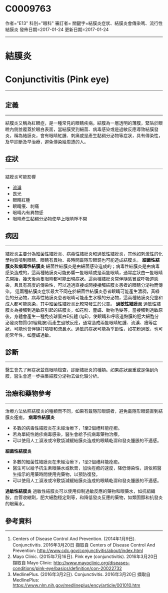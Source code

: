 # C0009763
作者="E13"
科別="眼科"
審訂者=
關鍵字=結膜炎症狀、結膜炎會傳染嗎、流行性 結膜炎
發佈日期=2017-01-24
更新日期=2017-01-24

----------
# 結膜炎
# Conjunctivitis (Pink eye)
----------
## 定義
----------

結膜炎又稱為紅眼症，是一種常見的眼睛疾病。結膜為一層透明的薄膜，緊貼於眼瞼內側並覆蓋於眼白表面，當結膜受到細菌、病毒感染或是過敏反應導致結膜發炎，稱為結膜炎，會有眼睛紅腫、刺痛或是產生黏稠分泌物等症狀，具有傳染性，及早診斷及早治療，避免傳染給周遭的人。

## 症狀
----------

結膜炎可能影響

- [流淚](C0578647)
- 畏光
- 眼睛紅腫
- 眼睛癢、刺痛
- 眼睛內有異物感
- 眼睛產生黏稠分泌物使早上眼睛睜不開


## 病因
----------

結膜炎主要分為細菌性結膜炎、病毒性結膜炎和過敏性結膜炎，其他如刺激性的化學物質噴到眼睛、眼睛有異物、長時間戴隱形眼鏡也可能造成結膜炎。
**細菌性結膜炎和病毒性結膜炎**
細菌性結膜炎是由細菌感染造成的；病毒性結膜炎是由病毒感染造成的，這兩種結膜炎可能影響一隻眼睛或是兩隻眼睛，通常症狀由一隻眼睛先開始，幾天後兩隻眼睛都可能出現症狀。這兩種結膜炎常伴隨感冒或呼吸道感染，且具有高度的傳染性，可以透過直接或間接接觸結膜炎患者的眼睛分泌物而傳染。
這兩種結膜炎症狀最大不同在於細菌性結膜炎患者眼睛可能產生濃稠，黃綠色的分泌物，病毒性結膜炎患者眼睛可能產生水樣的分泌物，這兩種結膜炎兒童和成人都可能感染，其中細菌性結膜炎比較常發生於兒童。
**過敏性結膜炎**
過敏性結膜炎為接觸到過敏原引起的結膜炎，如花粉、塵蟎、動物毛髮等，當接觸到過敏原後，身體會產生一種免疫球蛋白E抗體 (IgE)，使眼睛和呼吸道黏膜的肥大細胞分泌發炎物質(如組織胺)而產生過敏反應，通常造成兩隻眼睛紅腫、流淚、癢等症狀，可能也會伴隨打噴嚏和流鼻水。過敏的症狀可能為季節性，如花粉過敏，也可能常年性，如塵蟎過敏。

## 診斷
----------

醫生會先了解症狀並做眼睛檢查，診斷結膜炎的種類。如果症狀嚴重或是傷到角膜，醫生會進一步採集結膜分泌物去做化驗分析。 

## 治療和藥物參考
----------

治療方法依照結膜炎的種類而不同，如果有戴隱形眼鏡者，避免戴隱形眼鏡直到結膜炎痊癒。
**病毒性結膜炎**

- 多數的病毒性結膜炎在未經治療下，1至2個禮拜能痊癒。
- 若為單純性皰疹病毒感染，醫生會給予抗病毒藥物治療。
- 可以使用人工淚液或冷敷袋減緩結膜炎造成的眼睛乾澀和發炎腫脹的不適感。

**細菌性結膜炎**

- 多數的細菌性結膜炎在未經治療下，1至2個禮拜能痊癒。
- 醫生可以給予抗生素眼藥水或軟膏，加快痊癒的速度，降低傳染性，請依照醫生指示的用藥時間使用完藥物，以預防復發。
- 可以使用人工淚液或冷敷袋減緩結膜炎造成的眼睛乾澀和發炎腫脹的不適感。

**過敏性結膜炎**
過敏性結膜炎可以使用抑制過敏反應的藥物和眼藥水，如抗組織胺，血管收縮劑，肥大細胞穩定劑等，和降低發炎反應的藥物，如類固醇和抗發炎的眼藥水。

## 參考資料
----------
1. Centers of Disease Control And Prevention. (2014年1月9日). Conjunctivitis. 2016年3月20日 擷取自 Centers of Disease Control And Prevention: 
  http://www.cdc.gov/conjunctivitis/about/index.html
2. Mayo Clinic. (2015年7月16日). Pink eye (conjunctivitis). 2016年3月20日 擷取自 Mayo Clinic: 
  http://www.mayoclinic.org/diseases-conditions/pink-eye/basics/definition/con-20022732
3. MedlinePlus. (2016年3月2日). Conjunctivitis. 2016年3月20日 擷取自 MedlinePlus: 
  https://www.nlm.nih.gov/medlineplus/ency/article/001010.htm

 

